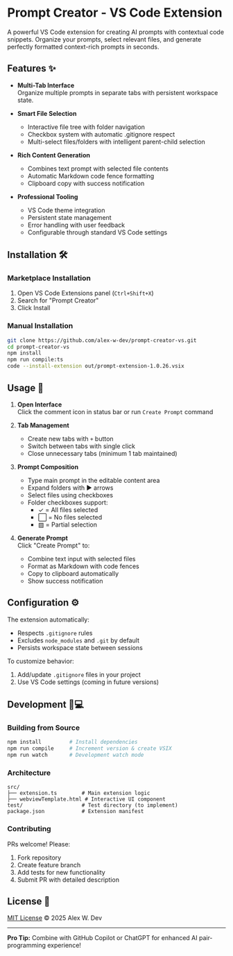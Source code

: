 # Prompt Creator - VS Code Extension

A powerful VS Code extension for creating AI prompts with contextual code snippets. Organize your prompts, select relevant files, and generate perfectly formatted context-rich prompts in seconds.

## Features ✨

- **Multi-Tab Interface**  
  Organize multiple prompts in separate tabs with persistent workspace state.

- **Smart File Selection**  
  - Interactive file tree with folder navigation
  - Checkbox system with automatic .gitignore respect
  - Multi-select files/folders with intelligent parent-child selection

- **Rich Content Generation**  
  - Combines text prompt with selected file contents
  - Automatic Markdown code fence formatting
  - Clipboard copy with success notification

- **Professional Tooling**  
  - VS Code theme integration
  - Persistent state management
  - Error handling with user feedback
  - Configurable through standard VS Code settings

## Installation 🛠️

### Marketplace Installation
1. Open VS Code Extensions panel (`Ctrl+Shift+X`)
2. Search for "Prompt Creator"
3. Click Install

### Manual Installation
```bash
git clone https://github.com/alex-w-dev/prompt-creator-vs.git
cd prompt-creator-vs
npm install
npm run compile:ts
code --install-extension out/prompt-extension-1.0.26.vsix
```

## Usage 📖

1. **Open Interface**  
   Click the comment icon in status bar or run `Create Prompt` command

2. **Tab Management**  
   - Create new tabs with `+` button
   - Switch between tabs with single click
   - Close unnecessary tabs (minimum 1 tab maintained)

3. **Prompt Composition**  
   - Type main prompt in the editable content area
   - Expand folders with ▶ arrows
   - Select files using checkboxes
   - Folder checkboxes support:
     - ✓ = All files selected
     - ⬜ = No files selected
     - ▨ = Partial selection

4. **Generate Prompt**  
   Click "Create Prompt" to:
   - Combine text input with selected files
   - Format as Markdown with code fences
   - Copy to clipboard automatically
   - Show success notification

## Configuration ⚙️

The extension automatically:
- Respects `.gitignore` rules
- Excludes `node_modules` and `.git` by default
- Persists workspace state between sessions

To customize behavior:
1. Add/update `.gitignore` files in your project
2. Use VS Code settings (coming in future versions)

## Development 🧑💻

### Building from Source
```bash
npm install         # Install dependencies
npm run compile     # Increment version & create VSIX
npm run watch       # Development watch mode
```

### Architecture
```
src/
├── extension.ts        # Main extension logic
├── webviewTemplate.html # Interactive UI component
test/                   # Test directory (to implement)
package.json            # Extension manifest
```

### Contributing
PRs welcome! Please:
1. Fork repository
2. Create feature branch
3. Add tests for new functionality
4. Submit PR with detailed description

## License 📄
[MIT License](LICENSE.txt) © 2025 Alex W. Dev

---

**Pro Tip:** Combine with GitHub Copilot or ChatGPT for enhanced AI pair-programming experience!